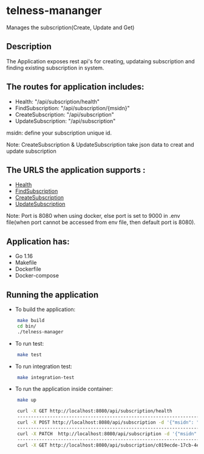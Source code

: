 # telness-mananger
Manages the subscription(Create, Update and Get)

## Description
The Application exposes rest api's for creating, updataing subscription and  finding existing subscription in system.

The routes for application includes:
-----------------------------------------------

* Health: "/api/subscription/health"
* FindSubscription: "/api/subscription/{msidn}"
* CreateSubscription: "/api/subscription"
* UpdateSubscription: "/api/subscription"

msidn: define your subscription unique id.

Note: CreateSubscription & UpdateSubscription take json data to creat and update subscription

The URLS the application supports :
------------------------------------
* [Health](http://localhost:9000/api/subscription/health) 
* [FindSubscription](http://localhost:9000/api/subscription/{msidn})
* [CreateSubscription](http://localhost:9000/api/subscription)
* [UpdateSubscription](http://localhost:9000/api/subscription)

Note: Port is 8080 when using docker, else port is set to 9000 in .env file(when port cannot be accessed from env file, then default port is 8080).

## Application has:

- Go 1.16
- Makefile
- Dockerfile
- Docker-compose

## Running the application

* To build the application:

```bash
    make build
    cd bin/
    ./telness-manager
```

* To run test:
```bash
    make test
```


* To run integration test:
```bash
    make integration-test
```

* To run the application inside container:
```bash
    make up

    curl -X GET http://localhost:8080/api/subscription/health
    ------------------------------------------------------------------------
    curl -X POST http://localhost:8080/api/subscription -d '{"msidn": "c019ecde-17cb-4ef8-8a7d-85937a9250ed", "activate_at": "2021-09-13", "sub_type": "pbx", "status": "pending"}'
    ------------------------------------------------------------------------
    curl -X PATCH  http://localhost:8080/api/subscription -d '{"msidn": "c019ecde-17cb-4ef8-8a7d-85937a9250ed", "activate_at": "2021-09-15", "sub_type": "pbx", "status": "activated"}'
    ------------------------------------------------------------------------
    curl -X GET http://localhost:8080/api/subscription/c019ecde-17cb-4ef8-8a7d-85937a9250ed

```